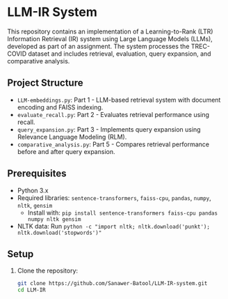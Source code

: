 # LLM-IR System

This repository contains an implementation of a Learning-to-Rank (LTR) Information Retrieval (IR) system using Large Language Models (LLMs), developed as part of an assignment. The system processes the TREC-COVID dataset and includes retrieval, evaluation, query expansion, and comparative analysis.

## Project Structure
- `LLM-embeddings.py`: Part 1 - LLM-based retrieval system with document encoding and FAISS indexing.
- `evaluate_recall.py`: Part 2 - Evaluates retrieval performance using recall.
- `query_expansion.py`: Part 3 - Implements query expansion using Relevance Language Modeling (RLM).
- `comparative_analysis.py`: Part 5 - Compares retrieval performance before and after query expansion.

## Prerequisites
- Python 3.x
- Required libraries: `sentence-transformers`, `faiss-cpu`, `pandas`, `numpy`, `nltk`, `gensim`
  - Install with: `pip install sentence-transformers faiss-cpu pandas numpy nltk gensim`
- NLTK data: Run `python -c "import nltk; nltk.download('punkt'); nltk.download('stopwords')"`

## Setup
1. Clone the repository:
   ```bash
   git clone https://github.com/Sanawer-Batool/LLM-IR-system.git
   cd LLM-IR
